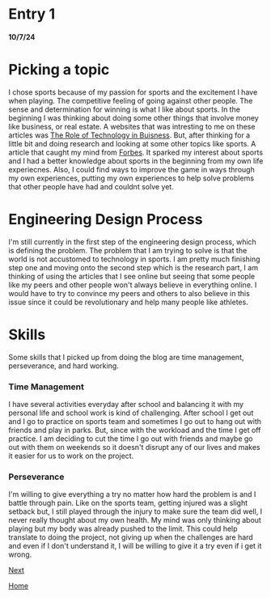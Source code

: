 # Entry 1
#### 10/7/24
# Picking a topic
I chose sports because of my passion for sports and the excitement I have when playing. The competitive feeling of going against other people. The sense and determination for winning is what I like about sports. In the beginning I was thinking about doing some other things that involve money like business, or real estate. A websites that was intresting to me on these articles was [The Role of Technology in Buisness](https://www.oksbdc.org/the-role-of-technology-in-business/). But, after thinking for a little bit and doing research and looking at some other topics like sports. A article that caught my mind from [Forbes](https://www.forbes.com/sites/neilsahota/2024/03/26/slam-dunk-technology-how-ai-is-revolutionizing-the-game-of-basketball/). It sparked my interest about sports and I had a better knowledge about sports in the beginning from my own life experiecnes. Also, I could find ways to improve the game in ways through my own experiences, putting my own experiences to help solve problems that other people have had and couldnt solve yet. 

# Engineering Design Process 
I'm still currently in the first step of the engineering design process, which is defining the problem. The problem that I am trying to solve is that the world is not accustomed to technology in sports. I am pretty much finishing step one and moving onto the second step which is the research part, I am thinking of using the articles that I see online but seeing that some people like my peers and other people won't always believe in everything online. I would have to try to convince my peers and others to also believe in this issue since it could be revolutionary and help many people like athletes. 

# Skills
Some skills that I picked up from doing the blog are time management, perseverance, and hard working. 

### Time Management
I have several activities everyday after school and balancing it with my personal life and school work is kind of challenging. After school I get out and I go to practice on sports team and sometimes I go out to hang out with friends and play in parks. But, since with the workload and the time I get off practice. I am deciding to cut the time I go out with friends and maybe go out with them on weekends so it doesn't disrupt any of our lives and makes it easier for us to work on the project. 

### Perseverance 
I'm willing to give everything a try no matter how hard the problem is and I battle through pain. Like on the sports team, getting injured was a slight setback but, I still played through the injury to make sure the team did well, I never really thought about my own health. My mind was only thinking about playing but my body was already pushed to the limit. This could help translate to doing the project, not giving up when the challenges are hard and even if I don't understand it, I will be willing to give it a try even if i get it wrong. 





[Next](entry02.md)

[Home](../README.md)
